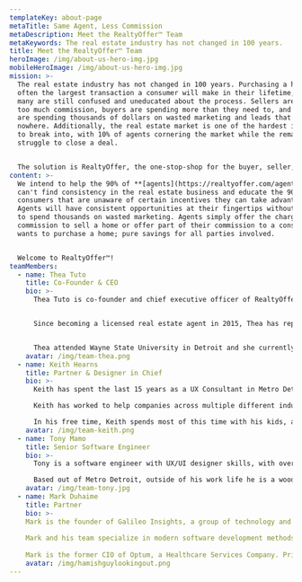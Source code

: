 ```yaml
---
templateKey: about-page
metaTitle: Same Agent, Less Commission
metaDescription: Meet the RealtyOffer™ Team
metaKeywords: The real estate industry has not changed in 100 years.
title: Meet the RealtyOffer™ Team
heroImage: /img/about-us-hero-img.jpg
mobileHeroImage: /img/about-us-hero-img.jpg
mission: >-
  The real estate industry has not changed in 100 years. Purchasing a home is
  often the largest transaction a consumer will make in their lifetime, and yet
  many are still confused and uneducated about the process. Sellers are paying
  too much commission, buyers are spending more than they need to, and agents
  are spending thousands of dollars on wasted marketing and leads that go
  nowhere. Additionally, the real estate market is one of the hardest industries
  to break into, with 10% of agents cornering the market while the remaining 90%
  struggle to close a deal.


  The solution is RealtyOffer, the one-stop-shop for the buyer, seller, and agent. **[RealtyOffer™](https://realtyoffer.com/)** will connect the consumer with the agent, while removing the upfront negotiation. Our AI-Digitized platform will be the first of its kind to enable savings for all parties involved in a real estate transaction: the seller, the buyer, and the agent.
content: >-
  We intend to help the 90% of **[agents](https://realtyoffer.com/agents)** who
  can't find consistency in the real estate business and educate the 90% of
  consumers that are unaware of certain incentives they can take advantage of.
  Agents will have consistent opportunities at their fingertips without needing
  to spend thousands on wasted marketing. Agents simply offer the charge less
  commission to sell a home or offer part of their commission to a consumer that
  wants to purchase a home; pure savings for all parties involved.


  Welcome to RealtyOffer™!
teamMembers:
  - name: Thea Tuto
    title: Co-Founder & CEO
    bio: >-
      Thea Tuto is co-founder and chief executive officer of RealtyOffer, the first automated bidding platform of its kind, designed to educate and empower consumers looking to buy or sell a home and connect them with top-rated certified agents.


      Since becoming a licensed real estate agent in 2015, Thea has represented hundreds of buyers and sellers in southeast Michigan. Her experience as an agent led her to want to modernize and streamline the real estate transaction process for buyers, sellers and agents, fueling the creation of RealtyOffer, which launched in 2021.


      Thea attended Wayne State University in Detroit and she currently resides in Northville, Michigan with her husband and three daughters.
    avatar: /img/team-thea.png
  - name: Keith Hearns
    title: Partner & Designer in Chief
    bio: >-
      Keith has spent the last 15 years as a UX Consultant in Metro Detroit.

      Keith has worked to help companies across multiple different industries, including e-commerce, utilities, healthcare, financial, and automative with their UX needs, ranging from simple design updates, to complete digital transformations.

      In his free time, Keith spends most of this time with his kids, and can be found watching 1 of the 3 participate in sports on any given field or gym throughout Michigan.
    avatar: /img/team-keith.png
  - name: Tony Mamo
    title: Senior Software Engineer
    bio: >-
      Tony is a software engineer with UX/UI designer skills, with over 15 years of professional experience, specializing in architecting scalable, maintainable front end systems paired with easy to use and beautiful looking interfaces. He is devoted to working on projects that move the world forward through innovative software. Tony has industry experience within recruitment, healthcare, e-commerce, logistics, and non-profit charity environments.

      Based out of Metro Detroit, outside of his work life he is a woodworker, photographer, musician, foodie, adventurer, husband, and dad.
    avatar: /img/team-tony.jpg
  - name: Mark Duhaime
    title: Partner
    bio: >-
    Mark is the founder of Galileo Insights, a group of technology and product thinkers who help start-ups accelerate their maturity in product, process, operations and culture. Mark brings teams and systems together into one cohesive system that shifts the organizational mindset from start-up chaos, to thoughtful focus on product maturity and market acceptance. The team uses Fortune disciplines to add just the right amount of structure without becoming bureacratic. 
    
    Mark and his team specialize in modern software development methods including lean and agile to provide teams the structure required to be credible with investors and potential acquirers. Mark has deep vertical understanding of both HealthCare and Manufacturing.
    
    Mark is the former CIO of Optum, a Healthcare Services Company. Prior to that, as SVP of Application Development at UnitedHealth Group, he led a multi-national team of 10,000 software developers and matured their transition to Agile Development. He also was the Executive Director of Application Development at Ford where he spent 20+ years delivering technology to product development, finance, purchasing and in-vehicle entertainment.
    avatar: /img/hamishguylookingout.png
---
```

